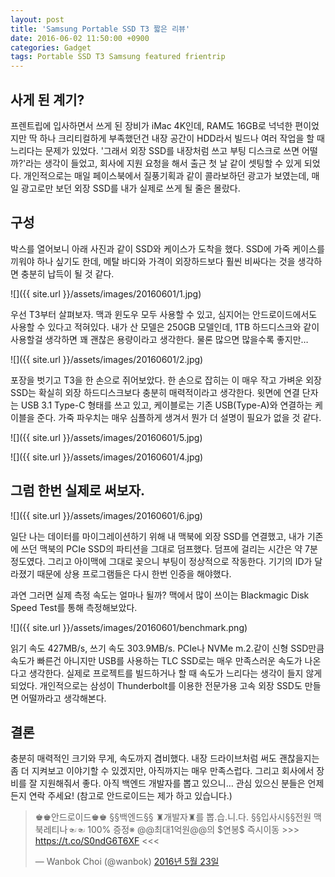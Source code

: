 ```yaml
---
layout: post
title: 'Samsung Portable SSD T3 짧은 리뷰'
date: 2016-06-02 11:50:00 +0900
categories: Gadget
tags: Portable SSD T3 Samsung featured frientrip
---
```


## 사게 된 계기?
프렌트립에 입사하면서 쓰게 된 장비가 iMac 4K인데, RAM도 16GB로 넉넉한 편이었지만 딱 하나 크리티컬하게 부족했던건 내장 공간이 HDD라서 빌드나 여러 작업을 할 때 느리다는 문제가 있었다. '그래서 외장 SSD를 내장처럼 쓰고 부팅 디스크로 쓰면 어떨까?'라는 생각이 들었고, 회사에 지원 요청을 해서 출근 첫 날 같이 셋팅할 수 있게 되었다. 개인적으로는 매일 페이스북에서 질풍기획과 같이 콜라보하던 광고가 보였는데, 매일 광고로만 보던 외장 SSD를 내가 실제로 쓰게 될 줄은 몰랐다.

## 구성

박스를 열어보니 아래 사진과 같이 SSD와 케이스가 도착을 했다. SSD에 가죽 케이스를 끼워야 하나 싶기도 한데, 메탈 바디와 가격이 외장하드보다 훨씬 비싸다는 것을 생각하면 충분히 납득이 될 것 같다.
 
![]({{ site.url }}/assets/images/20160601/1.jpg)

우선 T3부터 살펴보자. 맥과 윈도우 모두 사용할 수 있고, 심지어는 안드로이드에서도 사용할 수 있다고 적혀있다. 내가 산 모델은 250GB 모델인데, 1TB 하드디스크와 같이 사용할걸 생각하면 꽤 괜찮은 용량이라고 생각한다. 물론 많으면 많을수록 좋지만…

![]({{ site.url }}/assets/images/20160601/2.jpg)

포장을 벗기고 T3을 한 손으로 쥐어보았다. 한 손으로 잡히는 이 매우 작고 가벼운 외장 SSD는 확실히 외장 하드디스크보다 충분히 매력적이라고 생각한다. 윗면에 연결 단자는 USB 3.1 Type-C 형태를 쓰고 있고, 케이블로는 기존 USB(Type-A)와 연결하는 케이블을 준다. 가죽 파우치는 매우 심플하게 생겨서 뭔가 더 설명이 필요가 없을 것 같다.

![]({{ site.url }}/assets/images/20160601/5.jpg)

![]({{ site.url }}/assets/images/20160601/4.jpg)

## 그럼 한번 실제로 써보자.

![]({{ site.url }}/assets/images/20160601/6.jpg)

일단 나는 데이터를 마이그레이션하기 위해 내 맥북에 외장 SSD를 연결했고, 내가 기존에 쓰던 맥북의 PCIe SSD의 파티션을 그대로 덤프했다. 덤프에 걸리는 시간은 약 7분 정도였다. 그리고 아이맥에 그대로 꽂으니 부팅이 정상적으로 작동한다. 기기의 ID가 달라졌기 때문에 상용 프로그램들은 다시 한번 인증을 해야했다.

과연 그러면 실제 측정 속도는 얼마나 될까? 맥에서 많이 쓰이는 Blackmagic Disk Speed Test를 통해 측정해보았다.

![]({{ site.url }}/assets/images/20160601/benchmark.png)

읽기 속도 427MB/s, 쓰기 속도 303.9MB/s. PCIe나 NVMe m.2.같이 신형 SSD만큼 속도가 빠른건 아니지만 USB를 사용하는 TLC SSD로는 매우 만족스러운 속도가 나온다고 생각한다. 실제로 프로젝트를 빌드하거나 할 때 속도가 느리다는 생각이 들지 않게 되었다. 개인적으로는 삼성이 Thunderbolt를 이용한 전문가용 고속 외장 SSD도 만들면 어떨까라고 생각해본다.

## 결론

충분히 매력적인 크기와 무게, 속도까지 겸비했다. 내장 드라이브처럼 써도 괜찮을지는 좀 더 지켜보고 이야기할 수 있겠지만, 아직까지는 매우 만족스럽다. 그리고 회사에서 장비를 잘 지원해줘서 좋다. 아직 백엔드 개발자를 뽑고 있으니… 관심 있으신 분들은 언제든지 연락 주세요! (참고로 안드로이드는 제가 하고 있습니다.)

<blockquote class="twitter-tweet" data-lang="ko"><p lang="ko" dir="ltr">♚♚안드로이드♚♚ §§백엔드§§ ♜개발자♜를 뽑.습.니.다. §§입사시§§전원 맥북레티나☜☜ 100% 증정※ @@최대1억원@@의 $연봉$ 즉시이동 &gt;&gt;&gt; <a href="https://t.co/S0ndG6T6XF">https://t.co/S0ndG6T6XF</a> &lt;&lt;&lt;</p>&mdash; Wanbok Choi (@wanbok) <a href="https://twitter.com/wanbok/status/734747658422607872">2016년 5월 23일</a></blockquote>
<script async src="//platform.twitter.com/widgets.js" charset="utf-8"></script>